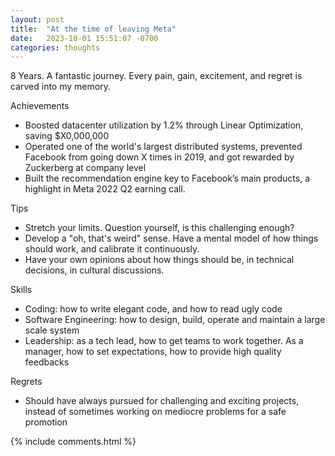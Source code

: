 ```yaml
---
layout: post
title:  "At the time of leaving Meta"
date:   2023-10-01 15:51:07 -0700
categories: thoughts
---
```


8 Years. A fantastic journey. Every pain, gain, excitement, and regret is carved into my memory.

Achievements



* Boosted datacenter utilization by 1.2% through Linear Optimization, saving $X0,000,000
* Operated one of the world's largest distributed systems, prevented Facebook from going down X times in 2019, and got rewarded by Zuckerberg at company level
* Built the recommendation engine key to Facebook’s main products, a highlight in Meta 2022 Q2 earning call.

Tips



* Stretch your limits. Question yourself, is this challenging enough?
* Develop a "oh, that's weird" sense. Have a mental model of how things should work, and calibrate it continuously.
* Have your own opinions about how things should be, in technical decisions, in cultural discussions.

Skills



* Coding: how to write elegant code, and how to read ugly code
* Software Engineering: how to design, build, operate and maintain a large scale system
* Leadership: as a tech lead, how to get teams to work together. As a manager, how to set expectations, how to provide high quality feedbacks

Regrets



* Should have always pursued for challenging and exciting projects, instead of sometimes working on mediocre problems for a safe promotion

{% include comments.html %}